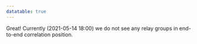 ```yaml
---
datatable: true
---
```



Great! Currently (2021-05-14 18:00) we do not see any relay groups
in end-to-end correlation position.
